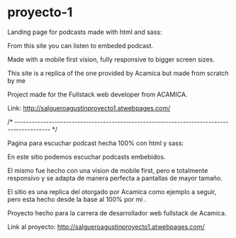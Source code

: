 # proyecto-1
Landing page for podcasts made with html and sass:

From this site you can listen to embeded podcast.

Made with a mobile first vision, fully responsive to bigger screen sizes.

This site is a replica of the one provided by Acamica but made from scratch by me

Project made for the Fullstack web developer from ACAMICA.

Link: http://salgueroagustinproyecto1.atwebpages.com/


/*  ------------------------------------------------------------------------------------------ */ 


Pagina para escuchar podcast hecha 100% con html y sass:

En este sitio podemos escuchar podcasts embebidos.

El mismo fue hecho con una vision de mobile first, pero e totalmente responsivo y se adapta de manera perfecta a pantallas
de mayor tamaño.

El sitio es una replica del otorgado por Acamica como ejemplo a seguir, pero esta hecho desde la base al 100% por mi .

Proyecto hecho para la carrera de desarrollador web fullstack de Acamica.

Link al proyecto: http://salgueroagustinproyecto1.atwebpages.com/
